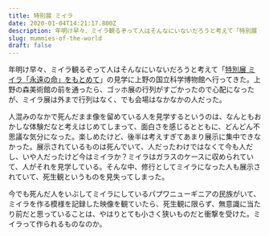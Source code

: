 ```yaml
---
title: 特別展 ミイラ
date: 2020-01-04T14:21:17.800Z
description: 年明け早々、ミイラ観るぞって人はそんなにいないだろうと考えて「特別展 ミイラ「永遠の命」をもとめて」の見学に上野の国立科学博物館へ行ってきた。
slug: mummies-of-the-world
draft: false
---
```

年明け早々、ミイラ観るぞって人はそんなにいないだろうと考えて「[特別展 ミイラ「永遠の命」をもとめて](https://www.tbs.co.jp/miira2019/)」の見学に上野の国立科学博物館へ行ってきた。上野の森美術館の前を通ったら、ゴッホ展の行列がすごかったので心配になったが、ミイラ展は外まで行列はなく、でも会場はなかなかの人だった。

人混みのなかで死んだまま像を留めている人を見学するというのは、なんともおかしな体験だなと考えはじめてしまって、面白さを感じるとともに、どんどん不思議な気分になった。楽しめたけど、後半は考えすぎてあまり展示に集中できなかった。展示されているものは死んでいて、人だったわけではなくて今も人だし、いや人だったけど今はミイラか？ミイラはガラスのケースに収められていて、人がそれを見学している。そんな中、修行としてミイラになった人も展示されていて、死生観というものを見失ってしまった。

今でも死んだ人をいぶしてミイラにしているパプワニューギニアの民族がいて、ミイラを作る模様を記録した映像を観ていたら、死生観に限らず、無意識に当たり前だと思っていることは、やはりとても小さく狭いものだと衝撃を受けた。ミイラって作られるものなのか。
